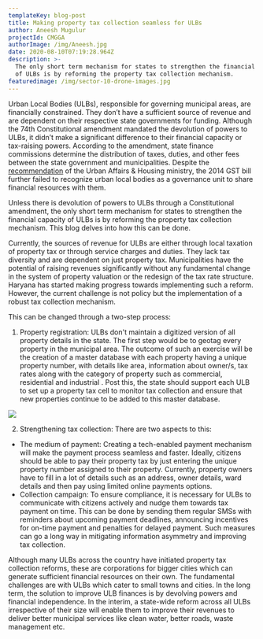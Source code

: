 ```yaml
---
templateKey: blog-post
title: Making property tax collection seamless for ULBs
author: Aneesh Mugulur
projectId: CMGGA
authorImage: /img/Aneesh.jpg
date: 2020-08-10T07:19:28.964Z
description: >-
  The only short term mechanism for states to strengthen the financial capacity
  of ULBs is by reforming the property tax collection mechanism.
featuredimage: /img/sector-10-drone-images.jpg
---
```

Urban Local Bodies (ULBs), responsible for governing municipal areas, are financially constrained. They don’t have a sufficient source of revenue and are dependent on their respective state governments for funding. Although the 74th Constitutional amendment mandated the devolution of powers to ULBs, it didn’t make a significant difference to their financial capacity or tax-raising powers. According to the amendment, state finance commissions determine the distribution of taxes, duties, and other fees between the state government and municipalities. Despite the [recommendation](https://www.financialexpress.com/economy/25-30-of-states-share-in-gst-must-go-to-urban-local-bodies/79985/) of the Urban Affairs & Housing ministry, the 2014 GST bill further failed to recognize urban local bodies as a governance unit to share financial resources with them. 

Unless there is devolution of powers to ULBs through a Constitutional amendment, the only short term mechanism for states to strengthen the financial capacity of ULBs is by reforming the property tax collection mechanism. This blog delves into how this can be done. 

Currently, the sources of revenue for ULBs are either through local taxation of property tax or through service charges and duties. They lack tax diversity and are dependent on just property tax. Municipalities have the potential of raising revenues significantly without any fundamental change in the system of property valuation or the redesign of the tax rate structure. Haryana has started making progress towards implementing such a reform. However, the current challenge is not policy but the implementation of a robust tax collection mechanism. 

This can be changed through a two-step process:

1. Property registration: ULBs don't maintain a digitized version of all property details in the state. The first step would be to geotag every property in the municipal area. The outcome of such an exercise will be the creation of a master database with each property having a unique property number, with details like area, information about owner/s, tax rates along with the category of property such as commercial, residential and industrial . Post this, the state should support each ULB to set up a property tax cell to monitor tax collection and ensure that new properties continue to be added to this master database. 

![](/img/am-ulb.png)

   2. Strengthening tax collection: There are two aspects to this: 

* The medium of payment: Creating a tech-enabled payment mechanism will make the payment process seamless and faster. Ideally, citizens should be able to pay their property tax by just entering the unique property number assigned to their property. Currently, property owners have to fill in a lot of details such as an address, owner details, ward details and then pay using limited online payments options.  
* Collection campaign: To ensure compliance, it is necessary for ULBs to communicate with citizens actively and nudge them towards tax payment on time. This can be done by sending them regular SMSs with reminders about upcoming payment deadlines, announcing incentives for on-time payment and penalties for delayed payment. Such measures can go a long way in mitigating information asymmetry and improving tax collection.

Although many ULBs across the country have initiated property tax collection reforms, these are corporations for bigger cities which can generate sufficient financial resources on their own. The fundamental challenges are with ULBs which cater to small towns and cities. In the long term, the solution to improve ULB finances is by devolving powers and financial independence. In the interim, a state-wide reform across all ULBs irrespective of their size will enable them to improve their revenues to deliver better municipal services like clean water, better roads, waste management etc.
